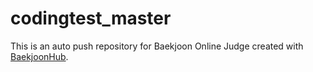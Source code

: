# codingtest_master
This is an auto push repository for Baekjoon Online Judge created with [BaekjoonHub](https://github.com/BaekjoonHub/BaekjoonHub).
